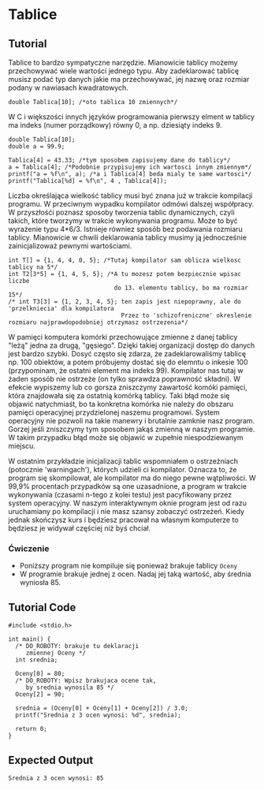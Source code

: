 Tablice
=======

Tutorial
--------
Tablice to bardzo sympatyczne narzędzie. Mianowicie tablicy możemy przechowywać wiele wartości jednego typu. Aby zadeklarować tablicę musisz podać typ danych jakie ma przechowywać, jej nazwę oraz rozmiar podany w nawiasach kwadratowych.
	
	double Tablica[10]; /*oto tablica 10 zmiennych*/
	
W C i większości innych języków programowania pierwszy elment w tablicy ma indeks (numer porządkowy) równy 0, a np. dziesiąty indeks 9.
	
	double Tablica[10];
	double a = 99.9;
	
	Tablica[4] = 43.33; /*tym sposobem zapisujemy dane do tablicy*/
	a = Tablica[4]; /*Podobnie przypisujemy ich wartosci innym zmiennym*/
	printf("a = %f\n", a); /*a i Tablica[4] beda mialy te same wartosci*/
	printf("Tablica[%d] = %f\n", 4 , Tablica[4]);
	
Liczba określająca wielkość tablicy musi być znana już w trakcie kompilacji programu. W przeciwnym wypadku kompilator odmówi dalszej współpracy. W przyszłośći poznasz sposoby tworzenia tablic dynamicznych, czyli takich, które tworzymy w trakcie wykonywania programu. Może to być wyrażenie typu 4*6/3. Istnieje równiez sposób bez podawania rozmiaru tablicy. Mianowicie w chwili deklarowania tablicy musimy ją jednocześnie zainicjalizoważ pewnymi wartościami.
	
	int T[] = {1, 4, 4, 0, 5}; /*Tutaj kompilator sam oblicza wielkosc tablicy na 5*/
	int T2[3*5] = {1, 4, 5, 5}; /*A tu mozesz potem bezpiecznie wpisac liczbe 
	                              do 13. elementu tablicy, bo ma rozmiar 15*/
	/* int T3[3] = {1, 2, 3, 4, 5}; ten zapis jest niepoprawny, ale do 'przelkniecia' dla kompilatora
	                                Przez to 'schizofreniczne' okreslenie rozmiaru najprawdopodobniej otrzymasz ostrzezenia*/
	
	

W pamięci komputera komórki przechowujące zmienne z danej tablicy "leżą" jedna za drugą, "gęsiego". Dzięki takiej organizacji dostęp do danych jest bardzo szybki. Dosyć często się zdarza, że zadeklarowaliśmy tablicę np. 100 obiektów, a potem próbujemy dostać się do elemntu o inkesie 100 (przypominam, że ostatni element ma indeks 99). Kompilator nas tutaj w żaden sposób nie ostrzeże (on tylko sprawdza poprawność składni). W efekcie wypiszemy lub co gorsza zniszczymy zawartość komóki pamięci, która znajdowała się za ostatnią komórką tablicy. Taki błąd może się objawić natychmiaśt, bo ta konkretna komórka nie należy do obszaru pamięci operacyjnej przydzielonej naszemu programowi. System operacyjny nie pozwoli na takie manewry i brutalnie zamknie nasz program. Gorzej jeśli zniszczymy tym sposobem jakąś zmienną w naszym programie. W takim przypadku błąd może się objawić w zupełnie niespodziewanym miejscu.

W ostatnim przykładzie inicjalizacji tablic wspomniałem o ostrzeżniach (potocznie 'warningach'), których udzieli ci kompilator. Oznacza to, że program się skompilował, ale kompilator ma do niego pewne wątpliwości. W 99,9% procentach przypadków są one uzasadnione, a program w trakcie wykonywania (czasami n-tego z kolei testu) jest pacyfikowany przez system operacyjny. W naszym interaktywnym oknie program jest od razu uruchamiany po kompilacji i nie masz szansy zobaczyć ostrzeżeń. Kiedy jednak skończysz kurs i będziesz pracował na własnym komputerze to będziesz je widywał częściej niż byś chciał.

### Ćwiczenie

* Poniższy program nie kompiluje się ponieważ brakuje tablicy `Oceny` 
* W programie brakuje jednej z ocen. Nadaj jej taką wartość, aby średnia wyniosła 85.

Tutorial Code
-------------
	
	#include <stdio.h>
    
	int main() {
	  /* DO_ROBOTY: brakuje tu deklaracji 
	     zmiennej Oceny */
	  int srednia;

	  Oceny[0] = 80;
	  /* DO_ROBOTY: Wpisz brakujaca ocene tak, 
	     by srednia wynosila 85 */
	  Oceny[2] = 90;

	  srednia = (Oceny[0] + Oceny[1] + Oceny[2]) / 3.0;
	  printf("Srednia z 3 ocen wynosi: %d", srednia);

	  return 0;
	}

Expected Output
---------------
	Srednia z 3 ocen wynosi: 85
